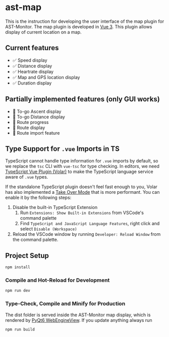 # ast-map

This is the instruction for developing the user interface of the map plugin for AST-Monitor. The map plugin is developed in [Vue 3](https://vuejs.org/). This plugin allows display of current location on a map.

## Current features
- ✅ Speed display
- ✅ Distance display
- ✅ Heartrate display
- ✅ Map and GPS location display
- ✅ Duration display

## Partially implemented features (only GUI works)
- 🚧 To-go Ascent display
- 🚧 To-go Distance display
- 🚧 Route progress
- 🚧 Route display
- 🚧 Route import feature


## Type Support for `.vue` Imports in TS

TypeScript cannot handle type information for `.vue` imports by default, so we replace the `tsc` CLI with `vue-tsc` for type checking. In editors, we need [TypeScript Vue Plugin (Volar)](https://marketplace.visualstudio.com/items?itemName=Vue.vscode-typescript-vue-plugin) to make the TypeScript language service aware of `.vue` types.

If the standalone TypeScript plugin doesn't feel fast enough to you, Volar has also implemented a [Take Over Mode](https://github.com/johnsoncodehk/volar/discussions/471#discussioncomment-1361669) that is more performant. You can enable it by the following steps:

1. Disable the built-in TypeScript Extension
    1) Run `Extensions: Show Built-in Extensions` from VSCode's command palette
    2) Find `TypeScript and JavaScript Language Features`, right click and select `Disable (Workspace)`
2. Reload the VSCode window by running `Developer: Reload Window` from the command palette.

## Project Setup

```sh
npm install
```

### Compile and Hot-Reload for Development

```sh
npm run dev
```

### Type-Check, Compile and Minify for Production

The dist folder is served inside the AST-Monitor map display, which is rendered by [PyQt6 WebEngineView](https://doc.qt.io/qt-6/qwebengineview.html). If you update anything always run 
```sh
npm run build
``` 


